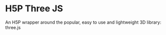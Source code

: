 H5P Three JS
==========

An H5P wrapper around the popular, easy to use and lightweight 3D library: three.js

